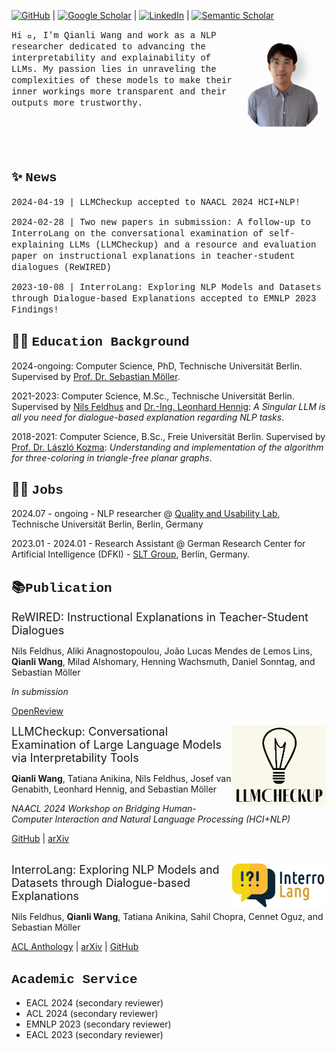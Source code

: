 [![GitHub](https://a11ybadges.com/badge?logo=github)](https://github.com/qiaw99) | [![Google Scholar](https://img.shields.io/badge/Google%20Scholar-4285F4.svg?style=for-the-badge&logo=Google-Scholar&logoColor=white)](https://scholar.google.com/citations?user=dKmUzp4AAAAJ) | [![LinkedIn](https://img.shields.io/badge/LinkedIn-0A66C2.svg?style=for-the-badge&logo=LinkedIn&logoColor=white)](https://www.linkedin.com/in/qianliwang/) | [![Semantic Scholar](https://img.shields.io/badge/Semantic%20Scholar-1857B6.svg?style=for-the-badge&logo=Semantic-Scholar&logoColor=white)](https://www.semanticscholar.org/author/Qianli-Wang/2257126685)

<img src="./img/avatar.jpg" style="width: 10em; height: 12em; border-radius:50%;" align="right"/>
<span style="font-family: 'Courier New', monospace;">Hi 👋, I'm Qianli Wang and work as a NLP researcher dedicated to advancing the interpretability and explainability of LLMs. My passion lies in unraveling the complexities of these models to make their inner workings more transparent and their outputs more trustworthy.</span>


<br>
<br>
<br>
<br>
<br>

## ✨ <span style="font-family: 'Courier New', monospace;">News</span>
<span style="font-family: 'Courier New', monospace;">2024-04-19 | LLMCheckup accepted to NAACL 2024 HCI+NLP!</span>

<span style="font-family: 'Courier New', monospace;">2024-02-28 | Two new papers in submission: A follow-up to InterroLang on the conversational examination of self-explaining LLMs (LLMCheckup) and a resource and evaluation paper on instructional explanations in teacher-student dialogues (ReWIRED)</span>

<span style="font-family: 'Courier New', monospace;">2023-10-08 | InterroLang: Exploring NLP Models and Datasets through Dialogue-based Explanations accepted to EMNLP 2023 Findings!</span>

## 🧑‍🎓 <span style="font-family: 'Courier New', monospace;">Education Background</span>
2024-ongoing: Computer Science, PhD, Technische Universität Berlin. Supervised by [Prof. Dr. Sebastian Möller](https://www.tu.berlin/qu/ueber-uns/leitung).

2021-2023: Computer Science, M.Sc., Technische Universität Berlin. Supervised by [Nils Feldhus](https://www.dfki.de/web/ueber-uns/mitarbeiter/person/nife02) and [Dr.-Ing. Leonhard Hennig](https://www.dfki.de/web/ueber-uns/mitarbeiter/person/lehe02): _A Singular LLM is all you need for dialogue-based explanation regarding NLP tasks_.

2018-2021: Computer Science, B.Sc., Freie Universität Berlin. Supervised by [Prof. Dr. László Kozma](https://www.mi.fu-berlin.de/inf/groups/ag-ti/members/professoren/Kozma_Laszlo.html): _Understanding and implementation of the algorithm for three-coloring in triangle-free planar graphs_. 



## 🧑‍💻 <span style="font-family: 'Courier New', monospace;">Jobs</span>
2024.07 - ongoing - NLP researcher @ [Quality and Usability Lab](https://www.tu.berlin/qu), Technische Universität Berlin, Berlin, Germany

2023.01 - 2024.01 - Research Assistant @ German Research Center for Artificial Intelligence (DFKI) - [SLT Group](https://www.dfki.de/en/web/research/research-departments/speech-and-language-technology/), Berlin, Germany.

## 📚<span style="font-family: 'Courier New', monospace;">Publication</span>
<span style="font-size: 18px">ReWIRED: Instructional Explanations in Teacher-Student Dialogues</span>

Nils Feldhus, Aliki Anagnostopoulou, João Lucas Mendes de Lemos Lins, **Qianli Wang**, Milad Alshomary, Henning Wachsmuth, Daniel Sonntag, and Sebastian Möller

_In submission_

[OpenReview](https://openreview.net/forum?id=mHgNzfiApQ)

<img src="img/LLMCheckup_Logo.png" style="width:30%; height:20%;" align="right">
<span style="font-size: 18px">LLMCheckup: Conversational Examination of Large Language Models via Interpretability Tools</span>

**Qianli Wang**, Tatiana Anikina, Nils Feldhus, Josef van Genabith, Leonhard Hennig, and Sebastian Möller

_NAACL 2024 Workshop on Bridging Human-Computer Interaction and Natural Language Processing (HCI+NLP)_

[GitHub](https://github.com/DFKI-NLP/LLMCheckup) | [arXiv](https://arxiv.org/abs/2401.12576) 

<br>
<img src="img/Interrolang_logo.png" style="width:30%; height:20%;" align="right">
<span style="font-size: 18px">InterroLang: Exploring NLP Models and Datasets through Dialogue-based Explanations</span>

Nils Feldhus, **Qianli Wang**, Tatiana Anikina, Sahil Chopra, Cennet Oguz, and Sebastian Möller

[ACL Anthology](https://aclanthology.org/2023.findings-emnlp.359/) | [arXiv](https://arxiv.org/abs/2310.05592) | [GitHub](https://github.com/DFKI-NLP/InterroLang/)

## <span style="font-family: 'Courier New', monospace;">Academic Service</span>
- EACL 2024 (secondary reviewer)
- ACL 2024 (secondary reviewer)
- EMNLP 2023 (secondary reviewer)
- EACL 2023 (secondary reviewer)